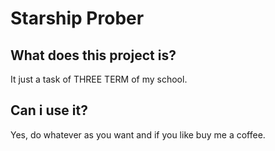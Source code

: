 # Starship Prober

## What does this project is?
It just a task of THREE TERM of my school.

## Can i use it?
Yes, do whatever as you want and if you like buy me a coffee.
